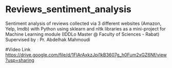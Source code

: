 # Reviews_sentiment_analysis
Sentiment analysis of reviews collected via 3 different websites (Amazon, Yelp, Imdb) with Python using sklearn and nltk libraries as a mini-project for Machine Learning module (IDDLo Master @ Faculty of Sciences - Rabat) 
Supervised by : Pr. Abdelhak Mahmoudi

#Video Link 
https://drive.google.com/file/d/1FlArAxkzJpi1kB3607g_h0Fum2xGZ6Nf/view?usp=sharing

